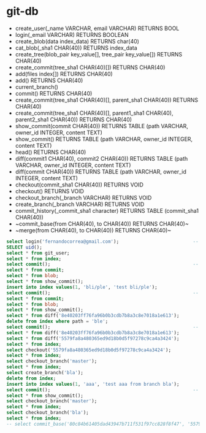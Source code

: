 # git-db

- create_user(_name VARCHAR, email VARCHAR) RETURNS BOOL
- login(_email VARCHAR) RETURNS BOOLEAN
- create_blob(data index_data) RETURNS char(40)
- cat_blob(_sha1 CHAR(40)) RETURNS index_data
- create_tree(blob_pair key_value[], tree_pair key_value[]) RETURNS CHAR(40)
- create_commit(tree_sha1 CHAR(40)[]) RETURNS CHAR(40)
- add(files index[]) RETURNS CHAR(40)
- add() RETURNS CHAR(40)
- current_branch()
- commit() RETURNS CHAR(40)
- create_commit(tree_sha1 CHAR(40)[], parent_sha1 CHAR(40)) RETURNS CHAR(40)
- create_commit(tree_sha1 CHAR(40)[], parent1_sha1 CHAR(40), parent2_sha1 CHAR(40)) RETURNS CHAR(40)
- show_commit(commit CHAR(40)) RETURNS TABLE (path VARCHAR, owner_id INTEGER, content TEXT)
- show_commit() RETURNS TABLE (path VARCHAR, owner_id INTEGER, content TEXT)
- head() RETURNS CHAR(40)
- diff(commit1 CHAR(40), commit2 CHAR(40)) RETURNS TABLE (path VARCHAR, owner_id INTEGER, content TEXT)
- diff(commit CHAR(40)) RETURNS TABLE (path VARCHAR, owner_id INTEGER, content TEXT)
- checkout(commit_sha1 CHAR(40)) RETURNS VOID
- checkout() RETURNS VOID
- checkout_branch(_branch VARCHAR) RETURNS VOID
- create_branch(_branch VARCHAR) RETURNS VOID
- commit_history(_commit_sha1 character) RETURNS TABLE (commit_sha1 CHAR(40))
- ~commit_base(from CHAR(40), to CHAR(40)) RETURNS CHAR(40)~
- ~merge(from CHAR(40), to CHAR(40)) RETURNS CHAR(40)~





```sql
select login('fernandocorrea@gmail.com');							-- TRUE
SELECT uid();
select * from git_user;
select * from index;
select commit();													-- 8e40203ff76fa96b0b3cdb7b8a3c8e7018a1e613
select * from commit;
select * from blob;
select * from show_commit();
insert into index values(1, 'bli/ple', 'test bli/ple');
select commit();													-- 5579fa8a480365ed9d18b0d5f97278c9ca4a3424
select * from commit;
select * from blob;
select * from show_commit();
select * from diff('8e40203ff76fa96b0b3cdb7b8a3c8e7018a1e613');
delete from index where path = 'ble';
select commit();													-- 923914790343178a02b696a7fb0da36a9502378a
select * from diff('8e40203ff76fa96b0b3cdb7b8a3c8e7018a1e613');
select * from diff('5579fa8a480365ed9d18b0d5f97278c9ca4a3424');
select * from index;
select checkout('5579fa8a480365ed9d18b0d5f97278c9ca4a3424');
select * from index;
select checkout_branch('master');
select * from index;
select create_branch('bla');
delete from index;
insert into index values(1, 'aaa', 'test aaa from branch bla');
select commit();													-- 80c84b61405dad43947b711f531f97cc828f8f47
select * from show_commit();
select checkout_branch('master');
select * from index;
select checkout_branch('bla');
select * from index;
-- select commit_base('80c84b61405dad43947b711f531f97cc828f8f47', '5579fa8a480365ed9d18b0d5f97278c9ca4a3424');
```
